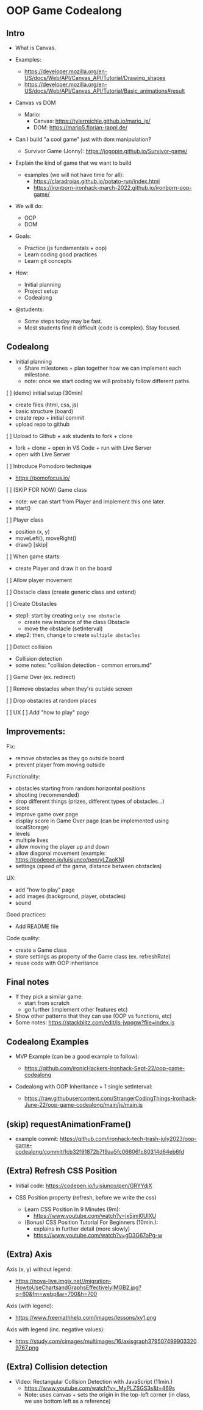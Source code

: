 
# OOP Game Codealong

<!--


Demo (type of game that we'll be building):
https://ironborn-ironhack-march-2022.github.io/ironborn-oop-game/

-->




## Intro 

- What is Canvas. 
- Examples:
  - https://developer.mozilla.org/en-US/docs/Web/API/Canvas_API/Tutorial/Drawing_shapes
  - https://developer.mozilla.org/en-US/docs/Web/API/Canvas_API/Tutorial/Basic_animations#result


- Canvas vs DOM

  - Mario:
    - Canvas: https://tylerreichle.github.io/mario_js/
    - DOM: https://mario5.florian-rappl.de/

- Can I build "a cool game" just with dom manipulation?
  - Survivor Game (Jonny): https://jogopin.github.io/Survivor-game/


- Explain the kind of game that we want to build
  - examples (we will not have time for all): 
    - https://claradrojas.github.io/potato-run/index.html
    - https://ironborn-ironhack-march-2022.github.io/ironborn-oop-game/



- We will do:
  - OOP
  - DOM



- Goals:
  - Practice (js fundamentals + oop)
  - Learn coding good practices 
  - Learn git concepts 


- How:
  - Initial planning
  - Project setup
  - Codealong


- @students: 
  - Some steps today may be fast.
  - Most students find it difficult (code is complex). Stay focused.





## Codealong

- Initial planning 
  - Share milestones + plan together how we can implement each milestone.
  - note: once we start coding we will probably follow different paths.


<!--

@LT:
- first share with them the milestones / goals
- then do the planning together with students.


note: we will use OOP + DOM.


Milestone 1: user can move the player left/right


Milestone 2: obstacles appearing in the UI + obstacles move
  
- note: for this milestone, it's ok if obstacles appear always at the same position

Milestone 3: detect if there's a collision

Milestone 4: make the game more interesting & fix bugs
  - random position for obstacles
  - prevent player from going outside

-->



[ ] (demo) initial setup [30min]
  
  <!-- 
  
  IMPORTANT: 
  
  - to speed up, tell students to just follow me for this first step 
  - (later, they can clone)

  -->
  
  - create files (html, css, js)
  - basic structure (board)
  - create repo + initial commit
  - upload repo to github

  <!-- also, share live session -->

[ ] Upload to Github + ask students to fork + clone

  - fork + clone + open in VS Code + run with Live Server
  - open with Live Server

[ ] Introduce Pomodoro technique
  - https://pomofocus.io/

[ ] (SKIP FOR NOW) Game class
  - note: we can start from Player and implement this one later.
  - start()

[ ] Player class
  - position (x, y)
  - moveLeft(), moveRight()
  - draw() [skip]
  <!-- consider: add event listeners before drawing ? -->

[ ] When game starts:
  - create Player and draw it on the board

[ ] Allow player movement

[ ] Obstacle class (create generic class and extend)

[ ] Create Obstacles
  - step1: start by creating `only one obstacle`
    - create new instance of the class Obstacle
    - move the obstacle (setInterval)
  - step2: then, change to create `multiple obstacles`

  <!--

  @LT: 
  - to explain these concepts, sometimes it helps to open a new file & create a simplified version of our code.
  - ex. "Enemy" class + "sayHello()" method

  -->


[ ] Detect collision
  - Collision detection
  - some notes: "collision detection - common errors.md"

[ ] Game Over (ex. redirect)

  <!--

  Game Over functionality:
  - redirect to gameover.html
  - include link to play again


  Recommendation:
  - index.html (instructions)
  - game.html (game)
  - gameover.html


  -->

[ ] Remove obstacles when they're outside screen

[ ] Drop obstacles at random places

[ ] UX
  [ ] Add "how to play" page


## Improvements:

Fix:
- remove obstacles as they go outside board
- prevent player from moving outside

Functionality:
- obstacles starting from random horizontal positions
- shooting (recommended)
- drop different things (prizes, different types of obstacles...)
- score
- improve game over page
- display score in Game Over page (can be implemented using localStorage)
- levels
- multiple lives
- allow moving the player up and down
- allow diagonal movement (example: https://codepen.io/luisjunco/pen/yLZaoKN)
- settings (speed of the game, distance between obstacles)

UX:
- add "how to play" page
- add images (background, player, obstacles)
- sound


Good practices:
- Add README file

Code quality:
- create a Game class
- store settings as property of the Game class (ex. refreshRate)
- reuse code with OOP inheritance 




## Final notes
- If they pick a similar game:
  - start from scratch 
  - go further (implement other features etc)
- Show other patterns that they can use (OOP vs functions, etc)
- Some notes: https://stackblitz.com/edit/js-jvpqgw?file=index.js




## Codealong Examples

- MVP Example (can be a good example to follow):
  - https://github.com/ironicHackers-Ironhack-Sept-22/oop-game-codealong

- Codealong with OOP Inheritance + 1 single setInterval:
  - https://raw.githubusercontent.com/StrangerCodingThings-Ironhack-June-22/oop-game-codealong/main/js/main.js



<!--
Pong game codealong (dom + functions) (Jorge):

- https://codepen.io/jorgeberrizbeitia/pen/QWVQeXq

- https://gist.github.com/jorgeberrizbeitia/30a1a846ca837090423e921bf9d173ac

-->


## (skip) requestAnimationFrame()

- example commit: 
https://github.com/ironhack-tech-trash-july2023/oop-game-codealong/commit/fcb32f91872b7f9aa5fc066061c80314d64eb6fd



## (Extra) Refresh CSS Position


  <!-- remember to fork -->
- Initial code: https://codepen.io/luisjunco/pen/GRYYdjX
  <!-- remember to fork -->


- CSS Position property (refresh, before we write the css)
  - Learn CSS Position In 9 Minutes (9m): 
      <!-- @LT: for the game, the first 6min. are enough (the other 3 min are useful: fixed, sticky) -->
    - https://www.youtube.com/watch?v=jx5jmI0UlXU
  - (Bonus) CSS Position Tutorial For Beginners (10min.): 
    - explains in further detail (more slowly)
    - https://www.youtube.com/watch?v=gD3G67oPg-w



## (Extra) Axis

Axis (x, y) without legend: 
- https://nova-live.imgix.net//migration-HowtoUseChartsandGraphsEffectivelyIMGB2.jpg?q=60&fm=webp&w=700&h=700


Axis (with legend): 
- https://www.freemathhelp.com/images/lessons/xy1.png

Axis with legend (inc. negative values):
- https://study.com/cimages/multimages/16/axisgraph3795074999033209767.png


## (Extra) Collision detection

- Video: Rectangular Collision Detection with JavaScript (11min.)
  - https://www.youtube.com/watch?v=_MyPLZSGS3s&t=469s
  - Note: uses canvas + sets the origin in the top-left corner (in class, we use bottom left as a reference)
